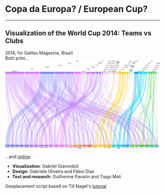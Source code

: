 # Copa da Europa? / European Cup?
-------------------------------------------------------------------
## Visualization of the World Cup 2014: Teams vs Clubs
2014, for Galileu Magazine, Brazil<br>
Both print...
![Print](https://github.com/gianordoli/world_cup/blob/master/img/world_cup_print.png)

...and [online](http://revistagalileu.globo.com/Multimidia/Infograficos/noticia/2014/06/copa-da-europa.html):


* **Visualization**: Gabriel Gianordoli 
* **Design:** Gabriela Oliveira and Fábio Dias
* **Text and research:** Guilherme Pavarin and Tiago Mali

Geoplacement script based on Till Nagel's [tutorial](http://btk.tillnagel.com/tutorials/geo-tagging-placemaker.html)
